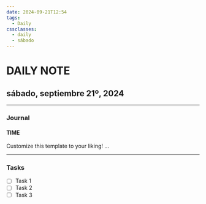 ```yaml
---
date: 2024-09-21T12:54
tags:
  - Daily
cssclasses:
  - daily
  - sábado
---
```

# DAILY NOTE
## sábado, septiembre 21º, 2024
***
### Journal
#### TIME
Customize this template to your liking!
...
***
### Tasks
- [ ] Task 1
- [ ] Task 2
- [ ] Task 3